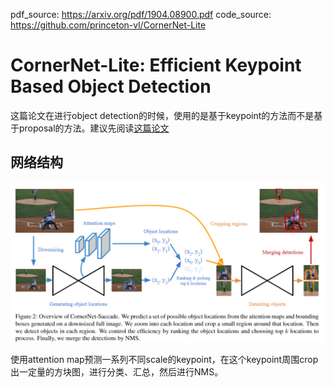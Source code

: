 pdf_source: https://arxiv.org/pdf/1904.08900.pdf
code_source: https://github.com/princeton-vl/CornerNet-Lite
# CornerNet-Lite: Efficient Keypoint Based Object Detection

这篇论文在进行object detection的时候，使用的是基于keypoint的方法而不是基于proposal的方法。建议先阅读[这篇论文](../Building_Blocks/CornerNet_Detecting_Objects_as_Paired_Keypoints.md)

## 网络结构

![image](res/CornerNet结构.png)

使用attention map预测一系列不同scale的keypoint，在这个keypoint周围crop出一定量的方块图，进行分类、汇总，然后进行NMS。

